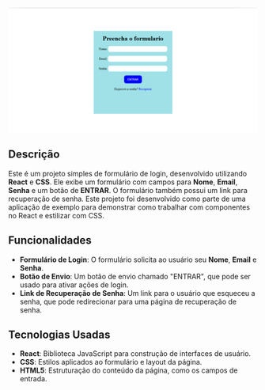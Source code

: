 ![Formulario simples](src/imagem/formulario.png)

## Descrição

Este é um projeto simples de formulário de login, desenvolvido utilizando **React** e **CSS**. Ele exibe um formulário com campos para **Nome**, **Email**, **Senha** e um botão de **ENTRAR**. O formulário também possui um link para recuperação de senha. Este projeto foi desenvolvido como parte de uma aplicação de exemplo para demonstrar como trabalhar com componentes no React e estilizar com CSS.

## Funcionalidades

- **Formulário de Login**: O formulário solicita ao usuário seu **Nome**, **Email** e **Senha**.
- **Botão de Envio**: Um botão de envio chamado "ENTRAR", que pode ser usado para ativar ações de login.
- **Link de Recuperação de Senha**: Um link para o usuário que esqueceu a senha, que pode redirecionar para uma página de recuperação de senha.

## Tecnologias Usadas

- **React**: Biblioteca JavaScript para construção de interfaces de usuário.
- **CSS**: Estilos aplicados ao formulário e layout da página.
- **HTML5**: Estruturação do conteúdo da página, como os campos de entrada.
